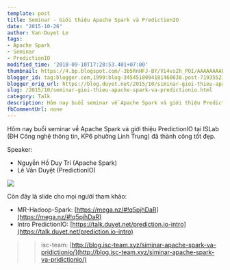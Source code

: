 ```yaml
---
template: post
title: Seminar - Giới thiệu Apache Spark và PredictionIO
date: "2015-10-26"
author: Van-Duyet Le
tags:
- Apache Spark
- Seminar
- PredictionIO
modified_time: '2018-09-10T17:28:53.401+07:00'
thumbnail: https://4.bp.blogspot.com/-3b5RnHFJ-BY/Vi4vs2h_POI/AAAAAAAAFLo/oBzbFHmhIGs/s1600/12087179_910280965688222_3487820241091688604_o.jpg
blogger_id: tag:blogger.com,1999:blog-3454518094181460838.post-7193552165212857030
blogger_orig_url: https://blog.duyet.net/2015/10/siminar-gioi-thieu-apache-spark-va-predictionio.html
slug: /2015/10/seminar-gioi-thieu-apache-spark-va-predictionio.html
category: Talk
description: Hôm nay buổi seminar về Apache Spark và giới thiệu PredictionIO tại ISLab (ĐH Công nghệ thông tin, KP6 phường Linh Trung) đã thành công tốt đẹp.
fbCommentUrl: none
---
```


Hôm nay buổi seminar về Apache Spark và giới thiệu PredictionIO tại ISLab (ĐH Công nghệ thông tin, KP6 phường Linh Trung) đã thành công tốt đẹp.

Speaker:

- Nguyễn Hồ Duy Trí (Apache Spark)
- Lê Văn Duyệt (PredictionIO)

![](https://4.bp.blogspot.com/-3b5RnHFJ-BY/Vi4vs2h_POI/AAAAAAAAFLo/oBzbFHmhIGs/s640/12087179_910280965688222_3487820241091688604_o.jpg)

Còn đây là slide cho mọi người tham khảo:

- MR-Hadoop-Spark: [https://mega.nz/#!q5pjhDaR](https://mega.nz/#!q5pjhDaR)
- Intro PredictionIO: [https://talk.duyet.net/prediction.io-intro](https://talk.duyet.net/prediction.io-intro)

>> isc-team: [http://blog.isc-team.xyz/siminar-apache-spark-va-pridictionio/](http://blog.isc-team.xyz/siminar-apache-spark-va-pridictionio/)
